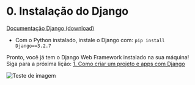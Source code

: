 # 0. Instalação do Django
[Documentação Django (download)](https://www.djangoproject.com/download/)

- Com o Python instalado, instale o Django com:
``` pip install Django==3.2.7 ```

Pronto, você já tem o Django Web Framework instalado na sua máquina! Siga para a próxima lição: [1. Como criar um projeto e apps com Django](https://github.com/nunescarol/es3/tree/main/2.%20django/1.%20Como%20criar%20um%20projeto%20e%20apps%20com%20Django)

![Teste de imagem](https://st.depositphotos.com/1008660/4411/i/600/depositphotos_44113279-stock-photo-impala.jpg)